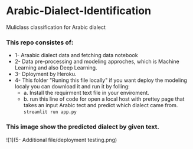 # Arabic-Dialect-Identification
Muliclass classification for Arabic dialect

### This repo consistes of:
* 1- Araabic dialect data and fetching data notebook
* 2- Data pre-processing and modeling approches, which is Machine Learning and also Deep Learning.
* 3- Dployment by Heroku.
* 4- This folder "Runing this file locally" if you want deploy the modeling localy you can download it and run it by folling:
  * a. Install the requirment text file in your enviroment.
  * b. run this line of code for open a local host with prettey page that takes an input Arabic tect  and predict which dialect came from.
    `streamlit run app.py`

### This image show the predicted dialect by given text.
![1](5- Additional file/deployment testing.png)

